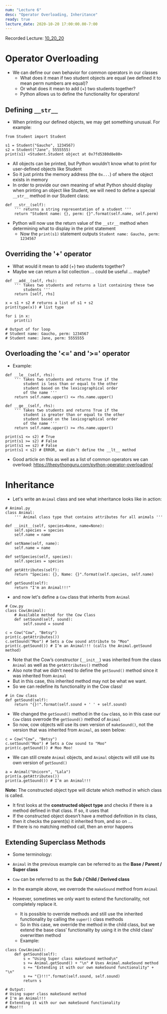 ```yaml
---
num: "Lecture 6"
desc: "Operator Overloading, Inheritance"
ready: true
lecture_date: 2020-10-20 17:00:00.00-7:00
---
```


Recorded Lecture: [10_20_20](https://drive.google.com/file/d/1eIVZ6OkbYcvkA7pUEgBUzkc4h8sWJEN1/view?usp=sharing)

# Operator Overloading

* We can define our own behavior for common operators in our classes
	* What does it mean if two student objects are equal (we defined it to mean perm numbers are equal)?
	* Or what does it mean to add (+) two students together?
	* Python allows us to define the functionality for operators!

## Defining `__str__` 

* When printing our defined objects, we may get something unusual. For example:

```
from Student import Student

s1 = Student("Gaucho", 1234567)
s2 = Student("Jane", 5555555)
print(s1) <Student.Student object at 0x7fd5380d8e80>
```

* All objects can be printed, but Python wouldn’t know what to print for user-defined objects like Student
* So it just prints the memory address (the `0x...`) of where the object exists in memory
* In order to provide our own meaning of what Python should display when printing an object like Student, we will need to define a special `__str__` method in our Student class:

```
def __str__(self):
	''' returns a string representation of a student '''
	return "Student name: {}, perm: {}".format(self.name, self.perm) 
```

* Python will now use the return value of the `__str__` method when determining what to display in the print statement
	* Now the `print(s1)` statement outputs `Student name: Gaucho, perm: 1234567`

## Overriding the '+' operator

* What would it mean to add (+) two students together?
* Maybe we can return a list collection ... could be useful ... maybe?

```
def __add__(self, rhs):
	''' Takes two students and returns a list containing these two
		students '''
    return [self, rhs]
```
```
x = s1 + s2 # returns a list of s1 + s2
print(type(x)) # list type

for i in x:
	print(i)

# Output of for loop
# Student name: Gaucho, perm: 1234567
# Student name: Jane, perm: 5555555
```

## Overloading the '<=' and '>=' operator

* Example:

```
def __le__(self, rhs):
	''' Takes two students and returns True if the
		student is less than or equal to the other
		student based on the lexicographical order
		of the name '''
	return self.name.upper() <= rhs.name.upper()

def __ge__(self, rhs):
	''' Takes two students and returns True if the
		student is greater than or equal to the other
		student based on the lexicographical order
		of the name '''
	return self.name.upper() >= rhs.name.upper()
```
```
print(s1 <= s2) # True
print(s1 >= s2) # False
print(s1 == s2) # False
print(s1 < s2) # ERROR, we didn’t define the __lt__ method
```

* Good article on this as well as a list of common operators we can overload: <https://thepythonguru.com/python-operator-overloading/>

# Inheritance

* Let's write an `Animal` class and see what inheritance looks like in action:

```
# Animal.py
class Animal:
	''' Animal class type that contains attributes for all animals '''

def __init__(self, species=None, name=None):
	self.species = species
	self.name = name

def setName(self, name):
	self.name = name

def setSpecies(self, species):
	self.species = species

def getAttributes(self):
	return "Species: {}, Name: {}".format(self.species, self.name)

def getSound(self):
	return "I'm an Animal!!!"
```

* and now let's define a `Cow` class that inherits from `Animal`

```
# Cow.py
class Cow(Animal):
    # Available method for the Cow Class 
    def setSound(self, sound):
        self.sound = sound
```
```
c = Cow("Cow", "Betsy")
print(c.getAttributes())
c.setSound("Moo") # Sets a Cow sound attribute to "Moo"
print(c.getSound()) # I’m an Animal!!! (calls the Animal.getSound method)
```

* Note that the Cow’s constructor (`__init__`) was inherited from the class `Animal` as well as the `getAttributes()` method
* Also note that we didn’t need to define the `getSound()` method since it was inherited from `Animal`
* But in this case, this inherited method may not be what we want.
* So we can redefine its functionality in the Cow class!

```
# in Cow class
def getSound(self):
	return "{}!".format(self.sound + ' ' + self.sound)
```

* We changed the `getSound()` method in the `Cow` class, so in this case our `Cow` class overrode the `getSound()` method of `Animal`
* So now, cow objects will use its own version of `makeSound()`, not the version that was inherited from `Animal`, as seen below:

```
c = Cow("Cow", "Betsy")
c.setSound("Moo") # Sets a Cow sound to "Moo"
print(c.getSound()) # Moo Moo!
```

* We can still create `Animal` objects, and `Animal` objects will still use its own version of `getSound()`

```
a = Animal("Unicorn", "Lala")
print(a.getAttributes())
print(a.getSound()) # I’m an Animal!!!
```

<b>Note:</b> The constructed object type will dictate which method in which class is called.
* It first looks at the <b>constructed object type</b> and checks if there is a method defined in that class. If so, it uses that
* If the constructed object doesn’t have a method definition in its class, then it checks the parent(s) it inherited from, and so on ...
* If there is no matching method call, then an error happens

## Extending Superclass Methods

* Some terminology:

* `Animal` in the previous example can be referred to as the <b>Base / Parent / Super class</b>
* `Cow` can be referred to as the <b>Sub / Child / Derived class</b>
* In the example above, we overrode the `makeSound` method from `Animal`
* However, sometimes we only want to extend the functionality, not completely replace it.
	* It is possible to override methods and still use the inherited functionality by calling the `super()` class methods
	* So in this case, we override the method in the child class, but we extend the base class’ functionality by using it in the child class’ overwritten method
	* Example:

```
class Cow(Animal):
	def getSound(self):
		s = "Using Super class makeSound method\n"
		s += Animal.getSound() + "\n" # Uses Animal.makeSound method
		s += "Extending it with our own makeSound functionality" + "\n"
		s += "{}!!!".format(self.sound, self.sound)
		return s

# Output:
# Using super class makeSound method
# I'm an Animal!!!
# Extending it with our own makeSound functionality
# Moo!!!
```
